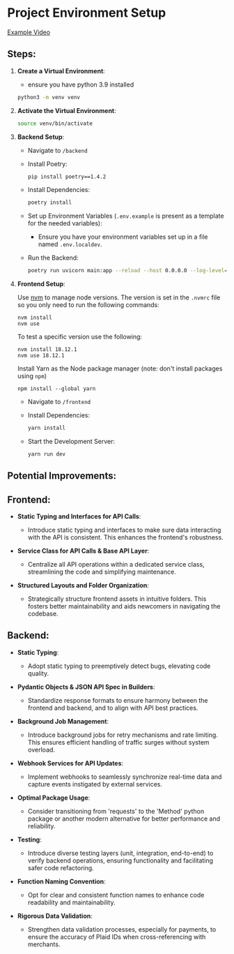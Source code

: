 # Project Environment Setup

[Example Video](https://drive.google.com/file/d/1sierqqyTTh-aZi7sJLQ6Kuw1saCspacP/view?usp=sharing)

## Steps:

1. **Create a Virtual Environment**:

   - ensure you have python 3.9 installed

   ```bash
   python3 -m venv venv
   ```

2. **Activate the Virtual Environment**:

   ```bash
   source venv/bin/activate
   ```

3. **Backend Setup**:

   - Navigate to `/backend`

   - Install Poetry:

     ```bash
     pip install poetry==1.4.2
     ```

   - Install Dependencies:

     ```bash
     poetry install
     ```

   - Set up Environment Variables (`.env.example` is present as a template for the needed variables):

     - Ensure you have your environment variables set up in a file named `.env.localdev`.

   - Run the Backend:
     ```bash
     poetry run uvicorn main:app --reload --host 0.0.0.0 --log-level=debug
     ```

4. **Frontend Setup**:

   Use [nvm](https://github.com/nvm-sh/nvm#installing-and-updating) to manage node versions. The version is set in the `.nvmrc` file so you only need to run the following commands:

   ```
   nvm install
   nvm use
   ```

   To test a specific version use the following:

   ```
   nvm install 18.12.1
   nvm use 18.12.1
   ```

   Install Yarn as the Node package manager (note: don't install packages using `npm`)

   ```
   npm install --global yarn
   ```

   - Navigate to `/frontend`

   - Install Dependencies:

     ```bash
     yarn install
     ```

   - Start the Development Server:
     ```bash
     yarn run dev
     ```

## Potential Improvements:

## Frontend:

- **Static Typing and Interfaces for API Calls**:

  - Introduce static typing and interfaces to make sure data interacting with the API is consistent. This enhances the frontend's robustness.

- **Service Class for API Calls & Base API Layer**:

  - Centralize all API operations within a dedicated service class, streamlining the code and simplifying maintenance.

- **Structured Layouts and Folder Organization**:
  - Strategically structure frontend assets in intuitive folders. This fosters better maintainability and aids newcomers in navigating the codebase.

## Backend:

- **Static Typing**:

  - Adopt static typing to preemptively detect bugs, elevating code quality.

- **Pydantic Objects & JSON API Spec in Builders**:

  - Standardize response formats to ensure harmony between the frontend and backend, and to align with API best practices.

- **Background Job Management**:

  - Introduce background jobs for retry mechanisms and rate limiting. This ensures efficient handling of traffic surges without system overload.

- **Webhook Services for API Updates**:

  - Implement webhooks to seamlessly synchronize real-time data and capture events instigated by external services.

- **Optimal Package Usage**:

  - Consider transitioning from 'requests' to the 'Method' python package or another modern alternative for better performance and reliability.

- **Testing**:

  - Introduce diverse testing layers (unit, integration, end-to-end) to verify backend operations, ensuring functionality and facilitating safer code refactoring.

- **Function Naming Convention**:

  - Opt for clear and consistent function names to enhance code readability and maintainability.

- **Rigorous Data Validation**:
  - Strengthen data validation processes, especially for payments, to ensure the accuracy of Plaid IDs when cross-referencing with merchants.
